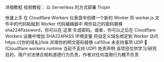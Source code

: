 详细教程
视频教程：
以 Serverless 的方式部署 Trojan

快速上手
在 Cloudflare Workers 仪表盘中创建一个新的 Worker
将 worker.js 文件中的代码粘贴到 Worker 代码编辑器中
用你自己的密码替换 sha224Password，你可以在 这里 生成密码。或者，你可以之后在 Cloudflare Workers 设置中增加 SHA224PASS 环境变量
将自定义域名绑定到 Worker
访问 https://[你的域名]/link 并用你的明文密码替换 ca110us
未支持事项
UDP 🙅(Cloudflare workers runtime 当前不支持 UDP)
免责声明
该项目仅供学习/研究目的，用户对法律合规和道德行为负责，作者对任何滥用行为概不负责
